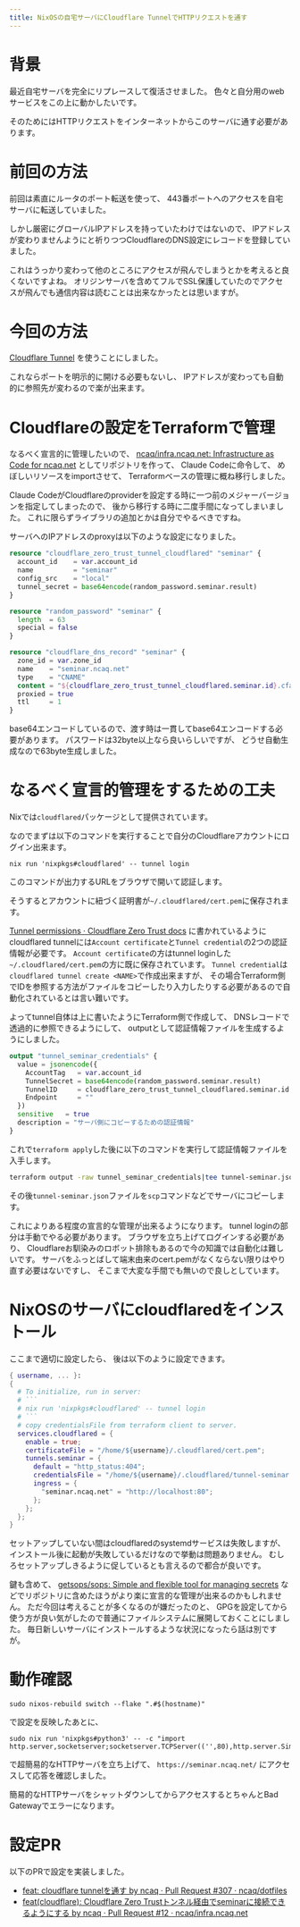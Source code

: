 ```yaml
---
title: NixOSの自宅サーバにCloudflare TunnelでHTTPリクエストを通す
---
```


# 背景

最近自宅サーバを完全にリプレースして復活させました。
色々と自分用のwebサービスをこの上に動かしたいです。

そのためにはHTTPリクエストをインターネットからこのサーバに通す必要があります。

# 前回の方法

前回は素直にルータのポート転送を使って、
443番ポートへのアクセスを自宅サーバに転送していました。

しかし厳密にグローバルIPアドレスを持っていたわけではないので、
IPアドレスが変わりませんようにと祈りつつCloudflareのDNS設定にレコードを登録していました。

これはうっかり変わって他のところにアクセスが飛んでしまうとかを考えると良くないですよね。
オリジンサーバを含めてフルでSSL保護していたのでアクセスが飛んでも通信内容は読むことは出来なかったとは思いますが。

# 今回の方法

[Cloudflare Tunnel](https://developers.cloudflare.com/cloudflare-one/connections/connect-networks/)
を使うことにしました。

これならポートを明示的に開ける必要もないし、
IPアドレスが変わっても自動的に参照先が変わるので楽が出来ます。

# Cloudflareの設定をTerraformで管理

なるべく宣言的に管理したいので、
[ncaq/infra.ncaq.net: Infrastructure as Code for ncaq.net](https://github.com/ncaq/infra.ncaq.net/)
としてリポジトリを作って、
Claude Codeに命令して、
めぼしいリソースをimportさせて、
Terraformベースの管理に概ね移行しました。

Claude CodeがCloudflareのproviderを設定する時に一つ前のメジャーバージョンを指定してしまったので、
後から移行する時に二度手間になってしまいました。
これに限らずライブラリの追加とかは自分でやるべきですね。

サーバへのIPアドレスのproxyは以下のような設定になりました。

```tf
resource "cloudflare_zero_trust_tunnel_cloudflared" "seminar" {
  account_id    = var.account_id
  name          = "seminar"
  config_src    = "local"
  tunnel_secret = base64encode(random_password.seminar.result)
}

resource "random_password" "seminar" {
  length  = 63
  special = false
}

resource "cloudflare_dns_record" "seminar" {
  zone_id = var.zone_id
  name    = "seminar.ncaq.net"
  type    = "CNAME"
  content = "${cloudflare_zero_trust_tunnel_cloudflared.seminar.id}.cfargotunnel.com"
  proxied = true
  ttl     = 1
}
```

base64エンコードしているので、渡す時は一貫してbase64エンコードする必要があります。
パスワードは32byte以上なら良いらしいですが、
どうせ自動生成なので63byte生成しました。

# なるべく宣言的管理をするための工夫

Nixでは`cloudflared`パッケージとして提供されています。

なのでまずは以下のコマンドを実行することで自分のCloudflareアカウントにログイン出来ます。

```console
nix run 'nixpkgs#cloudflared' -- tunnel login
```

このコマンドが出力するURLをブラウザで開いて認証します。

そうするとアカウントに紐づく証明書が`~/.cloudflared/cert.pem`に保存されます。

[Tunnel permissions · Cloudflare Zero Trust docs](https://developers.cloudflare.com/cloudflare-one/connections/connect-networks/do-more-with-tunnels/local-management/tunnel-permissions/)
に書かれているようにcloudflared tunnelには`Account certificate`と`Tunnel credential`の2つの認証情報が必要です。
`Account certificate`の方はtunnel loginした`~/.cloudflared/cert.pem`の方に既に保存されています。
`Tunnel credential`は`cloudflared tunnel create <NAME>`で作成出来ますが、
その場合Terraform側でIDを参照する方法がファイルをコピーしたり入力したりする必要があるので自動化されているとは言い難いです。

よってtunnel自体は上に書いたようにTerraform側で作成して、
DNSレコードで透過的に参照できるようにして、
outputとして認証情報ファイルを生成するようにしました。

```tf
output "tunnel_seminar_credentials" {
  value = jsonencode({
    AccountTag   = var.account_id
    TunnelSecret = base64encode(random_password.seminar.result)
    TunnelID     = cloudflare_zero_trust_tunnel_cloudflared.seminar.id
    Endpoint     = ""
  })
  sensitive   = true
  description = "サーバ側にコピーするための認証情報"
}
```

これで`terraform apply`した後に以下のコマンドを実行して認証情報ファイルを入手します。

```bash
terraform output -raw tunnel_seminar_credentials|tee tunnel-seminar.json
```

その後`tunnel-seminar.json`ファイルを`scp`コマンドなどでサーバにコピーします。

これによりある程度の宣言的な管理が出来るようになります。
tunnel loginの部分は手動でやる必要があります。
ブラウザを立ち上げてログインする必要があり、
Cloudflareお馴染みのロボット排除もあるので今の知識では自動化は難しいです。
サーバをふっとばして端末由来のcert.pemがなくならない限りはやり直す必要はないですし、
そこまで大変な手間でも無いので良しとしています。

# NixOSのサーバにcloudflaredをインストール

ここまで適切に設定したら、
後は以下のように設定できます。

```nix
{ username, ... }:
{
  # To initialize, run in server:
  # ```
  # nix run 'nixpkgs#cloudflared' -- tunnel login
  # ```
  # copy credentialsFile from terraform client to server.
  services.cloudflared = {
    enable = true;
    certificateFile = "/home/${username}/.cloudflared/cert.pem";
    tunnels.seminar = {
      default = "http_status:404";
      credentialsFile = "/home/${username}/.cloudflared/tunnel-seminar.json";
      ingress = {
        "seminar.ncaq.net" = "http://localhost:80";
      };
    };
  };
}
```

セットアップしていない間はcloudflaredのsystemdサービスは失敗しますが、
インストール後に起動が失敗しているだけなので挙動は問題ありません。
むしろセットアップしきるように促しているとも言えるので都合が良いです。

鍵も含めて、
[getsops/sops: Simple and flexible tool for managing secrets](https://github.com/getsops/sops)
などでリポジトリに含めたほうがより楽に宣言的な管理が出来るのかもしれません。
ただ今回は考えることが多くなるのが嫌だったのと、
GPGを設定してから使う方が良い気がしたので普通にファイルシステムに展開しておくことにしました。
毎日新しいサーバにインストールするような状況になったら話は別ですが。

# 動作確認

```console
sudo nixos-rebuild switch --flake ".#$(hostname)"
```

で設定を反映したあとに、

```console
sudo nix run 'nixpkgs#python3' -- -c "import http.server,socketserver;socketserver.TCPServer(('',80),http.server.SimpleHTTPRequestHandler).serve_forever()"
```

で超簡易的なHTTPサーバを立ち上げて、
`https://seminar.ncaq.net/`
にアクセスして応答を確認しました。

簡易的なHTTPサーバをシャットダウンしてからアクセスするとちゃんとBad Gatewayでエラーになります。

# 設定PR

以下のPRで設定を実装しました。

* [feat: cloudflare tunnelを通す by ncaq · Pull Request #307 · ncaq/dotfiles](https://github.com/ncaq/dotfiles/pull/307)
* [feat(cloudflare): Cloudflare Zero Trustトンネル経由でseminarに接続できるようにする by ncaq · Pull Request #12 · ncaq/infra.ncaq.net](https://github.com/ncaq/infra.ncaq.net/pull/12)
